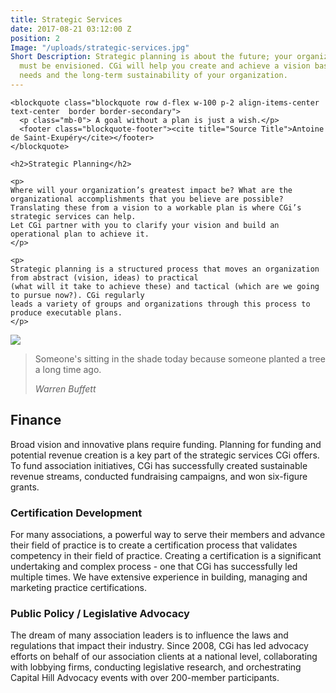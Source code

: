 ```yaml
---
title: Strategic Services
date: 2017-08-21 03:12:00 Z
position: 2
Image: "/uploads/strategic-services.jpg"
Short Description: Strategic planning is about the future; your organization's impact
  must be envisioned. CGi will help you create and achieve a vision based on your
  needs and the long-term sustainability of your organization.
---
```



<div class="row mb-5 pb-4">

  <div class="col-md-6">

    <blockquote class="blockquote row d-flex w-100 p-2 align-items-center text-center  border border-secondary">
      <p class="mb-0"> A goal without a plan is just a wish.</p>
      <footer class="blockquote-footer"><cite title="Source Title">Antoine de Saint-Exupéry</cite></footer>
    </blockquote>

    <h2>Strategic Planning</h2>

    <p>
    Where will your organization’s greatest impact be? What are the organizational accomplishments that you believe are possible? Translating these from a vision to a workable plan is where CGi’s strategic services can help.
    Let CGi partner with you to clarify your vision and build an operational plan to achieve it.
    </p>

    <p>
    Strategic planning is a structured process that moves an organization from abstract (vision, ideas) to practical
    (what will it take to achieve these) and tactical (which are we going to pursue now?). CGi regularly
    leads a variety of groups and organizations through this process to produce executable plans.
    </p>

  </div>

  <div class="col-md-6">
    <img src="/uploads/strategy-2_2.jpg">
  </div>

</div>

<div class="row mb-5 pb-4">

  <div class="col-md-6 d-flex">
    <blockquote class="blockquote row d-flex w-100 p-2 align-items-center text-center  border border-secondary">
      <p class="mb-0">Someone's sitting in the shade today because someone planted a tree a long time ago.</p>
      <footer class="blockquote-footer w-100"><cite title="Source Title">Warren Buffett</cite></footer>
    </blockquote>
  </div>

  <div class="col-md-6">
    <h2>Finance</h2>
    <p>
    Broad vision and innovative plans require funding. Planning for funding and potential revenue creation is a key part of the strategic services CGi offers. To fund association initiatives, CGi has successfully created sustainable revenue streams, conducted fundraising campaigns, and won six-figure grants.
    </p>
  </div>

</div>

### Certification Development
For many associations, a powerful way to serve their members and advance their field of practice is to
create a certification process that validates competency in their field of practice. Creating a certification
is a significant undertaking and complex process - one that CGi has successfully led multiple times. We have extensive experience in building, managing and marketing practice certifications.

<!--[Quote from NBCM]-->

### Public Policy / Legislative Advocacy

The dream of many association leaders is to influence the laws and regulations that impact their industry. Since 2008, CGi has led advocacy efforts on behalf of our association clients at a national level, collaborating with lobbying firms, conducting legislative research, and orchestrating Capital Hill Advocacy events with over 200-member participants.
